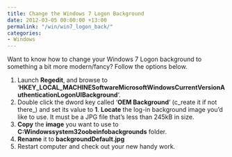 ```yaml
---
title: Change the Windows 7 Logon Background
date: 2012-03-05 00:00:00 +13:00
permalink: "/win/win7_logon_back/"
categories:
- Windows
---
```


Want to know how to change your Windows 7 Logon background to something a bit more modern/fancy? Follow the options below.

  1. Launch **Regedit**, and browse to &#8216;**HKEY\_LOCAL\_MACHINESoftwareMicrosoftWindowsCurrentVersionAuthenticationLogonUIBackground**&#8216;.
  2. Double click the dword key called &#8216;**OEM Background**&#8216; (c_reate it if not there_) and set its value to **1**. **Locate** the log-in background image you&#8217;d like to use. It must be a JPG file that&#8217;s less than 245kB in size.
  3. **Copy** the **image** you want to use to **C:Windowssystem32oobeinfobackgrounds** folder.
  4. **Rename** it to **backgroundDefault.jpg**
  5. Restart computer and check out your new handy work.
